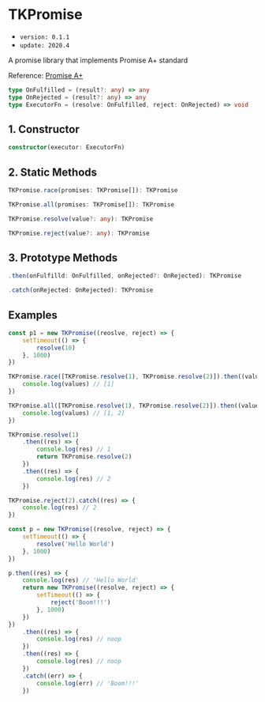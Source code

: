 # TKPromise
- `version: 0.1.1`
- `update: 2020.4`

A promise library that implements Promise A+ standard

Reference: [Promise A+](https://promisesaplus.com/)

```ts
type OnFulfilled = (result?: any) => any
type OnRejected = (result?: any) => any
type ExecutorFn = (resolve: OnFulfilled, reject: OnRejected) => void
```

## 1. Constructor

```ts
constructor(executor: ExecutorFn)
```

## 2. Static Methods

```ts
TKPromise.race(promises: TKPromise[]): TKPromise
```

```ts
TKPromise.all(promises: TKPromise[]): TKPromise
```

```ts
TKPromise.resolve(value?: any): TKPromise
```

```ts
TKPromise.reject(value?: any): TKPromise
```

## 3. Prototype Methods

```ts
.then(onFulfilld: OnFulfilled, onRejected?: OnRejected): TKPromise
```

```ts
.catch(onRejected: OnRejected): TKPromise
```

## Examples

```js
const p1 = new TKPromise((reoslve, reject) => {
    setTimeout(() => {
        resolve(10)
    }, 1000)
})
```

```js
TKPromise.race([TKPromise.resolve(1), TKPromise.resolve(2)]).then((values) => {
    console.log(values) // [1]
})
```

```js
TKPromise.all([TKPromise.resolve(1), TKPromise.resolve(2)]).then((values) => {
    console.log(values) // [1, 2]
})
```

```js
TKPromise.resolve(1)
    .then((res) => {
        console.log(res) // 1
        return TKPromise.resolve(2)
    })
    .then((res) => {
        console.log(res) // 2
    })
```

```js
TKPromise.reject(2).catch((res) => {
    console.log(res) // 2
})
```

```js
const p = new TKPromise((resolve, reject) => {
    setTimeout(() => {
        resolve('Hello World')
    }, 1000)
})

p.then((res) => {
    console.log(res) // 'Hello World'
    return new TKPromise((resolve, reject) => {
        setTimeout(() => {
            reject('Boom!!!')
        }, 1000)
    })
})
    .then((res) => {
        console.log(res) // noop
    })
    .then((res) => {
        console.log(res) // noop
    })
    .catch((err) => {
        console.log(err) // 'Boom!!!'
    })
```
